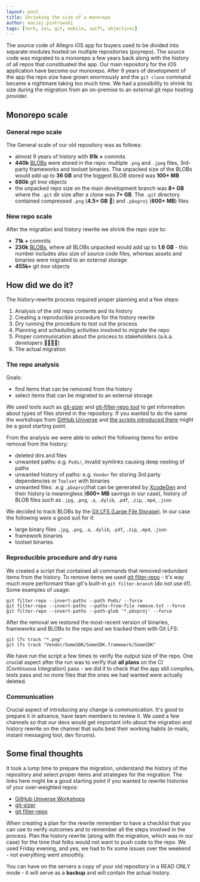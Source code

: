 ```yaml
---
layout: post
title: Shrinking the size of a monorepo
author: maciej.piotrowski
tags: [tech, ios, git, mobile, swift, objectivec]
---
```


The source code of Allegro iOS  app for buyers used to be divided into separate modules hosted on multiple repositories (poyrepo). The source code was migrated to a monorepo 
a few years back along with the history of all repos that constituated the app. Our main repository for the iOS application have become our monorepo. After 9 years of development 
of the app the repo size have grown enormously and the `git clone` command became a nightmare taking too much time. We had a possibility to shrink its size during the migration 
from an on-premise to an external git repo hosting provider. 
  
## Monorepo scale

### General repo scale 

The  General scale of our old repository was as follows:

- almost 9 years of history with  **91k +** commits
- **440k** [BLOBs](https://en.wikipedia.org/wiki/Binary_large_object) were stored in the repo: multiple `.png` and `.jpeg` files, 3rd-party frameworks and toolset binaries. The 
unpacked size of the BLOBs would add up to **36 GB** and the biggest BLOB stored was **100+ MB**
- **680k** git  *tree* objects
- the unpacked repo size on the main development branch was **8+ GB**  where the `.git` dir size after a clone was  **7+ GB**. The `.git` directory contained compressed `.png` 
(**4.5+ GB** 🤯) and `.pbxproj` (**600+ MB**) files

### New repo scale

After the migration and history rewrite we shrink the repo size to:

- **71k +** commits
- **230k** [BLOBs](https://en.wikipedia.org/wiki/Binary_large_object), where all BLOBs unpacked would add up to **1.6 GB** - this number includes also size of source code files, 
whereas assets and binaries were migrated to an external storage
- **455k+** git  *tree* objects

## How did we do it?

The history-rewrite process required proper planning and a few steps:
1. Analysis of the old repo contents and its history
1. Creating a reproducible procedure for the history rewrite
1. Dry running the procedure to test out the process
1. Planning and scheduling activities involved to migrate the repo 
1. Proper communication about the process to stakeholders (a.k.a. developers 👩‍💻👨‍💻)
1. The actual migration

### The repo analysis

Goals:
- find items that can be removed from the history 
- select items that can be migrated to an external storage

We used tools such as [git-sizer](https://github.com/github/git-sizer) and [git-filter-repo tool](https://github.com/newren/git-filter-repo) to get information about types of files stored in 
the repository. If you wanted to do the same the workshops from 
[GitHub Universe](https://githubuniverse.com/professional-services-workshop-2-how-to-keep-git-monorepos-manageable/) and 
[the scripts introduced there](https://github.com/githubuniverseworkshops/grafting-monorepos/issues/2) might be a good starting point.
 
 From the analysis we were able to select the following items for entire removal from the history:

- deleted dirs and files
- unwanted paths: e.g. `Pods/`, invalid symlinks causing deep nesting of paths
- unwanted history of paths: e.g.  `Vendor` for storing 3rd party dependencies or  `Toolset` with binaries
- unwanted files: .e.g `.pbxproj`that can be generated by [XcodeGen](https://github.com/yonaskolb/XcodeGen) and their history is meaningless (**600+ MB** savings in our case), 
history of BLOB files  such as `.jpg`, `.png`, `.a`, `.dylib`, `.pdf`, `.zip`, `.mp4`, `.json` 

We decided to track BLOBs by the [Git LFS \(Large File Storage\)](https://git-lfs.github.com/). In our case the following were a good suit for it:
- large binary files  `.jpg`, `.png`, `.a`, `.dylib`, `.pdf`, `.zip`, `.mp4`, `.json` 
- framework binaries 
- toolset binaries 

### Reproducible procedure and dry runs

We created a script that contained all commands that removed redundant items from the history. To remove items we used [git filter-repo](https://github.com/newren/git-filter-repo) - 
it's way much more performant than git's built-in `git filter-branch` (do not use it!). Some examples of usage: 
```
git filter-repo --invert-paths --path Pods/ --force 
git filter-repo --invert-paths --paths-from-file remove.txt --force
git filter-repo --invert-paths --path-glob '*.pbxproj' --force
```
After the removal we restored the most-recent version of binaries, frameworks and BLOBs to the repo and we tracked them with Git LFS:
```
git lfs track "*.png"
git lfs track "Vendor/SomeSDK/SomeSDK.framework/SomeSDK"
```

We have run the script a few times to verify the output size of the repo. One crucial aspect after the run was to verify that **all plans** on the CI (Continuous Integration) pass - we did 
it to check that the app still compiles, tests pass and no more files that the ones we had wanted were actually deleted. 

### Communication 

Crucial aspect of introducing any change is communication. It's good to prepare it in advance, have team members to review it. We used a few channels so that our devs would get 
important info about the migration and history rewrite on the channel that suits best their working habits (e-mails, instant messaging tool, dev forums).

## Some final thoughts

It took a lump time to prepare the migration, understand the history of the repository and select proper items and strategies for the migration. The links here might be a good starting 
point if you wanted to rewrite histories of your over-weighted repos:

- [GitHub Universe Workshops](https://githubuniverse.com/professional-services-workshop-2-how-to-keep-git-monorepos-manageable/)
- [git-sizer](https://github.com/github/git-sizer) 
- [git filter-repo](https://github.com/newren/git-filter-repo)

When creating a plan for the rewrite remember to have a checklist that you can use to verify outcomes and to remember all the steps involved in the process. Plan the history rewrite 
(along with the migration, which was in our case) for the time that folks would not want to push code to the repo. We used Friday evening, and yes, we had to fix some issues over the 
weekend - not everything went smoothly.

You can have on the servers a copy of your old repository in a READ ONLY mode - it will serve as a **backup** and will contain the actual history.
